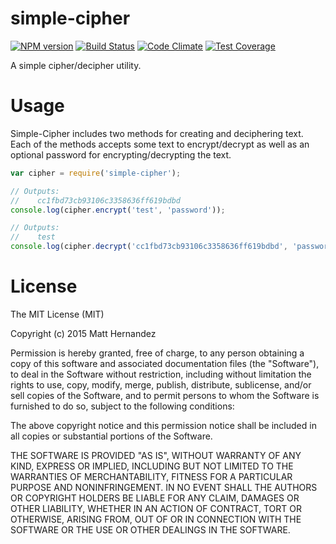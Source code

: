 simple-cipher
=============

[![NPM version](https://badge.fury.io/js/simple-cipher.svg)](http://badge.fury.io/js/simple-cipher)
[![Build Status](https://travis-ci.org/fiveisprime/simple-cipher.svg?branch=master)](https://travis-ci.org/fiveisprime/simple-cipher)
[![Code Climate](https://codeclimate.com/github/fiveisprime/simple-cipher/badges/gpa.svg)](https://codeclimate.com/github/fiveisprime/simple-cipher)
[![Test Coverage](https://codeclimate.com/github/fiveisprime/simple-cipher/badges/coverage.svg)](https://codeclimate.com/github/fiveisprime/simple-cipher)

A simple cipher/decipher utility.

# Usage

Simple-Cipher includes two methods for creating and deciphering text. Each of
the methods accepts some text to encrypt/decrypt as well as an optional password
for encrypting/decrypting the text.

```js
var cipher = require('simple-cipher');

// Outputs:
//    cc1fbd73cb93106c3358636ff619bdbd
console.log(cipher.encrypt('test', 'password'));

// Outputs:
//    test
console.log(cipher.decrypt('cc1fbd73cb93106c3358636ff619bdbd', 'password'));
```

# License

The MIT License (MIT)

Copyright (c) 2015 Matt Hernandez

Permission is hereby granted, free of charge, to any person obtaining a copy
of this software and associated documentation files (the "Software"), to deal
in the Software without restriction, including without limitation the rights
to use, copy, modify, merge, publish, distribute, sublicense, and/or sell
copies of the Software, and to permit persons to whom the Software is
furnished to do so, subject to the following conditions:

The above copyright notice and this permission notice shall be included in all
copies or substantial portions of the Software.

THE SOFTWARE IS PROVIDED "AS IS", WITHOUT WARRANTY OF ANY KIND, EXPRESS OR
IMPLIED, INCLUDING BUT NOT LIMITED TO THE WARRANTIES OF MERCHANTABILITY,
FITNESS FOR A PARTICULAR PURPOSE AND NONINFRINGEMENT. IN NO EVENT SHALL THE
AUTHORS OR COPYRIGHT HOLDERS BE LIABLE FOR ANY CLAIM, DAMAGES OR OTHER
LIABILITY, WHETHER IN AN ACTION OF CONTRACT, TORT OR OTHERWISE, ARISING FROM,
OUT OF OR IN CONNECTION WITH THE SOFTWARE OR THE USE OR OTHER DEALINGS IN THE
SOFTWARE.
